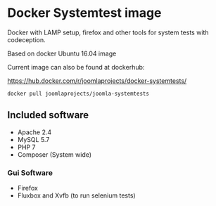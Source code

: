 # Docker Systemtest image

Docker with LAMP setup, firefox and other tools for system tests with codeception.

Based on docker Ubuntu 16.04 image

Current image can also be found at dockerhub:

https://hub.docker.com/r/joomlaprojects/docker-systemtests/

`docker pull joomlaprojects/joomla-systemtests`

## Included software

* Apache 2.4
* MySQL 5.7
* PHP 7
* Composer (System wide)

### Gui Software

* Firefox
* Fluxbox and Xvfb (to run selenium tests)
